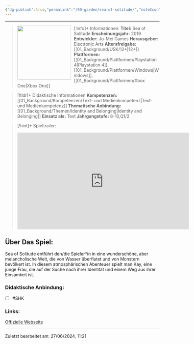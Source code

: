 ```yaml
---
{"dg-publish":true,"permalink":"/99-garden/sea-of-solitude/","noteIcon":"1"}
---
```


---
>[!info]+ Informationen:
><img src="https://images.igdb.com/igdb/image/upload/t_cover_big/co1m4m.webp" style="float:left;height:175px;padding-right:10px">**Titel:** Sea of Solitude
>**Erscheinungsjahr:** 2019
>**Entwickler:** Jo-Mei Games
>**Herausgeber:** Electronic Arts
>**Altersfreigabe:** [[01_Background/USK/12+\|12+]]
>**Plattformen:** [[01_Background/Plattformen/Playstation 4\|Playstation 4]],[[01_Background/Plattformen/Windows\|Windows]],[[01_Background/Plattformen/Xbox One\|Xbox One]]

>[!tldr]+ Didaktische Informationen
>**Kompetenzen:** [[01_Background/Kompetenzen/Text- und Medienkompetenz\|Text- und Medienkompetenz]]
>**Thematische Anbindung:** [[01_Background/Themen/Identity and Belonging\|Identity and Belonging]]
>**Einsatz als:** Text
>**Jahrgangstufe:** 8-10,Q1/2

>[!hint]+ Spieltrailer:
><iframe width="560" height="315" src="https://www.youtube.com/embed/aWY76dNvXyo?si=eHITdB472N4IKzyk" title="YouTube video player" frameborder="0" allow="accelerometer; autoplay; clipboard-write; encrypted-media; gyroscope; picture-in-picture; web-share" referrerpolicy="strict-origin-when-cross-origin" allowfullscreen></iframe>


## Über Das Spiel:
Sea of Solitude entführt den/die Spieler\*in in eine wunderschöne, aber melancholische Welt, die von Wasser überflutet und von Monstern bevölkert ist. In diesem atmosphärischen Abenteuer spielt man Kay, eine junge Frau, die auf der Suche nach ihrer Identität und einem Weg aus ihrer Einsamkeit ist.
### Didaktische Anbindung:
- [ ] #SHK 
### Links:
[Offizielle Webseite](https://www.ea.com/en-gb/games/sea-of-solitude)

---
Zuletzt bearbeitet am: 27/06/2024, 11:21